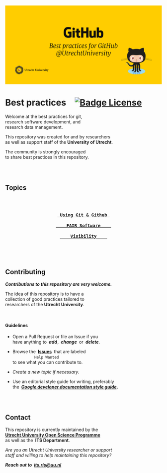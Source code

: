 ![Banner]

# Best practices [![Badge License]][License]

Welcome at the best practices for git, <br>
research software development, and <br>
research data management.

This repository was created for and by researchers <br>
as well as support staff of the **University of Utrecht**.

The community is strongly encouraged <br>
to share best practices in this repository. 

<br>
<br>

## Topics

<br>

<div align = center>

**[<kbd>​<br> Using Git & Github <br>​</kbd>][Topic GitHub]**  
**[<kbd>​<br>    FAIR Software    <br>​</kbd>][Topic FAIR]**  
**[<kbd>​<br>    Visibility    <br>​</kbd>][Topic Visibility]**

</div>

<br>
<br>

## Contributing

***Contributions to this repository are very welcome.***

The idea of this repository is to have a<br>
collection of good practices tailored to <br>
researchers of the **Utrecht University**.

<br>

#### Guidelines

- Open a Pull Request or file an Issue if you <br>
  have anything to ***add*** , ***change*** or ***delete***.

- Browse the **[Issues]** that are labeled <br>
     `Help Wanted` <br>
  to see what you can contribute to.

- *Create a new topic if necessary.*

- Use an editorial style guide for writing, preferably <br>
  the ***[Google developer documentation style guide][Style Guide]*** . 

<br>
<br>

## Contact

This repository is currently maintained by the <br>
**[Utrecht University Open Science Programme][Open Science]** <br>
as well as the **ITS Department**.

*Are you an Utrecht University researcher or support* <br>
*staff and willing to help maintaining this repository?*

***Reach out to its.ris@uu.nl***


<!----------------------------------------------------------------------------->

[Research Software]: https://content.iospress.com/articles/data-science/ds190026
[Open Science]: https://www.uu.nl/en/research/open-science
[Style Guide]: https://developers.google.com/style


<!----------------------------------{ Topics }--------------------------------->

[Topic Visibility]: Topics/Visibility.md
[Topic Github]: Topics/Git%20&%20Github.md
[Topic FAIR]: Topics/FAIR%20Software.md


<!----------------------------------{ GitHub }--------------------------------->

[Findability]: https://github.com/topics
[Topics]: https://docs.github.com/en/github/administering-a-repository/managing-repository-settings/classifying-your-repository-with-topics


<!--------------------------------{ Repository }------------------------------->

[Issues]: https://github.com/UtrechtUniversity/best-practices/issues?q=is%3Aissue+is%3Aopen+label%3A%22help+wanted%22
[License]: LICENSE


<!---------------------------------{ Graphics }-------------------------------->

[Badge License]: https://licensebuttons.net/l/zero/1.0/80x15.png
[Banner]: images/banner.jpg

